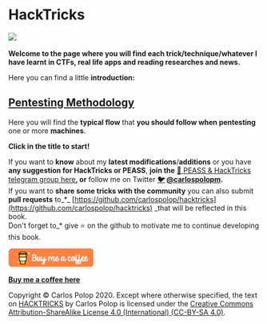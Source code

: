 # HackTricks

![](.gitbook/assets/portada-alcoholica.png)

**Welcome to the page where you will find each trick/technique/whatever I have learnt in CTFs, real life apps and reading researches and news.**

Here you can find a little **introduction:**

## [**Pentesting Methodology**](pentesting-methodology.md)

Here you will find the **typical flow** that **you should follow when pentesting** one or more **machines**.

**Click in the title to start!**

If you want to **know** about my **latest modifications**/**additions** or you have **any suggestion for HackTricks or PEASS**, **join the** [**💬**](https://emojipedia.org/speech-balloon/)[ PEASS & HackTricks telegram group here](https://t.me/peass)**, or** follow me on Twitter **[🐦]([https://emojipedia.org/bird/) [@carlospolopm](https://twitter.com/carlospolopm).**     
If you want to **share some tricks with the community** you can also submit **pull requests** to_\*_ [https://github.com/carlospolop/hacktricks](https://github.com/carlospolop/hacktricks) _that will be reflected in this book.  
Don't forget to\_\* give ⭐ on the github to motivate me to continue developing this book.

![](.gitbook/assets/68747470733a2f2f7777772e6275796d6561636f666665652e636f6d2f6173736574732f696d672f637573746f6d5f696d616765732f6f72616e67655f696d672e706e67%20%286%29%20%284%29%20%286%29.png)

[**Buy me a coffee here**](https://www.buymeacoffee.com/carlospolop)

Copyright © Carlos Polop 2020. Except where otherwise specified, the text on [HACKTRICKS](https://github.com/carlospolop/hacktricks) by Carlos Polop is licensed under the [Creative Commons Attribution-ShareAlike License 4.0 \(International\) \(CC-BY-SA 4.0\)](https://creativecommons.org/licenses/by-sa/4.0/).

